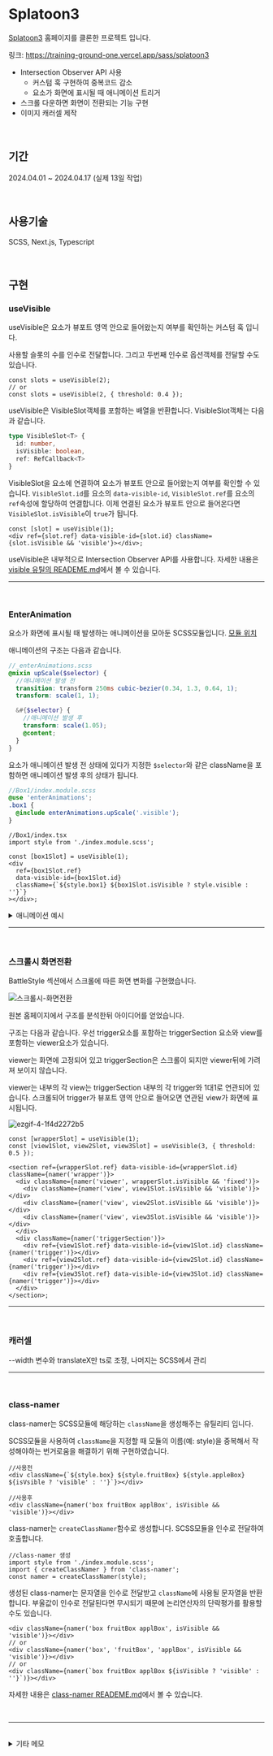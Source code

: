 # Splatoon3

[Splatoon3](https://www.nintendo.co.kr/switch/av5ja/index.html) 홈페이지를 클론한 프로젝트 입니다.

링크: https://training-ground-one.vercel.app/sass/splatoon3

- Intersection Observer API 사용
  - 커스텀 훅 구현하여 중복코드 감소
  - 요소가 화면에 표시될 때 애니메이션 트리거
- 스크롤 다운하면 화면이 전환되는 기능 구현
- 이미지 캐러셀 제작

<br/>

## 기간

2024.04.01 ~ 2024.04.17 (실제 13일 작업)

<br/>

## 사용기술

SCSS, Next.js, Typescript

<br/>

## 구현

### useVisible

useVisible은 요소가 뷰포트 영역 안으로 들어왔는지 여부를 확인하는 커스텀 훅 입니다.

사용할 슬롯의 수를 인수로 전달합니다.
그리고 두번째 인수로 옵션객체를 전달할 수도 있습니다.

```tsx
const slots = useVisible(2);
// or
const slots = useVisible(2, { threshold: 0.4 });
```

useVisible은 VisibleSlot객체를 포함하는 배열을 반환합니다.
VisibleSlot객체는 다음과 같습니다.

```ts
type VisibleSlot<T> {
  id: number,
  isVisible: boolean,
  ref: RefCallback<T>
}
```

VisibleSlot을 요소에 연결하여 요소가 뷰포트 안으로 들어왔는지 여부를 확인할 수 있습니다.
`VisibleSlot.id`를 요소의 `data-visible-id`, `VisibleSlot.ref`를 요소의 `ref`속성에 할당하여 연결합니다.
이제 연결된 요소가 뷰포트 안으로 들어온다면 `VisibleSlot.isVisible`이 `true`가 됩니다.

```tsx
const [slot] = useVisible(1);
<div ref={slot.ref} data-visible-id={slot.id} className={slot.isVisible && 'visible'}></div>;
```

useVisible은 내부적으로 Intersection Observer API를 사용합니다. 자세한 내용은 [visible 유틸의 READEME.md]()에서 볼 수 있습니다.

---

<br/>

### EnterAnimation

요소가 화면에 표시될 때 발생하는 애니메이션을 모아둔 SCSS모듈입니다. [모듈 위치]()

애니메이션의 구조는 다음과 같습니다.

```scss
//_enterAnimations.scss
@mixin upScale($selector) {
  //애니메이션 발생 전
  transition: transform 250ms cubic-bezier(0.34, 1.3, 0.64, 1);
  transform: scale(1, 1);

  &#{$selector} {
    //애니메이션 발생 후
    transform: scale(1.05);
    @content;
  }
}
```

요소가 애니메이션 발생 전 상태에 있다가 지정한 `$selector`와 같은 className을 포함하면 애니메이션 발생 후의 상태가 됩니다.

```scss
//Box1/index.module.scss
@use 'enterAnimations';
.box1 {
  @include enterAnimations.upScale('.visible');
}
```

```tsx
//Box1/index.tsx
import style from './index.module.scss';

const [box1Slot] = useVisible(1);
<div
  ref={box1Slot.ref}
  data-visible-id={box1Slot.id}
  className={`${style.box1} ${box1Slot.isVisible ? style.visible : ''}`}
></div>;
```

<details>
  <summary>애니메이션 예시</summary>

#### ink

![ink](https://github.com/jihunv8/training-ground/assets/78804014/50c277ac-3545-4913-947d-610b0d9d0e07)

```scss
/* 커진상태에서 시작하여 작아졌다 원래 크기로 돌아옴 */
@mixin ink($selector) {
  transition:
    opacity 0.3s cubic-bezier(0.15, 1.06, 0.8, 1.2),
    transform 0.3s cubic-bezier(0.15, 1.06, 0.8, 1.2);

  opacity: 0;
  transform: scale(1.15, 1.15);

  &#{$selector} {
    opacity: 1;
    transform: translate(0px, 0px);
    @content;
  }
}
```

#### upScaleFadeOutBack

![upScaleFadeOutBack](https://github.com/jihunv8/training-ground/assets/78804014/2edad197-c89f-4d79-ac47-28cf8d0aa513)


```scss
/* 서서히 드러나며 작은상태에서 커졌다가 원래크기로 돌아옴 */
@mixin upScaleFadeOutBack($selector) {
  opacity: 0;
  transform: scale(0.5, 0.5);
  transition:
    opacity,
    transform 0.3s cubic-bezier(0.5, 1.5, 0.8, 1.1);

  &#{$selector} {
    opacity: 1;
    transform: scale(1, 1);
    @content;
  }
}
```

### upFade

![upFade](https://github.com/jihunv8/training-ground/assets/78804014/a556980e-c547-41c9-b3f1-d015c0076d63)

#### bandLeftToRight

![band-l-to-r](https://github.com/jihunv8/training-ground/assets/78804014/ed5d3b0b-eafc-4da8-be50-cdd478f4d53f)


```scss
/* 왼쪽에서 오른쪽으로 이동 */
@mixin bandLeftToRight($selector) {
  transition: transform 0.3s ease;
  transform: translateX(-100%);

  &#{$selector} {
    transform: translateX(0px);
    @content;
  }
}
```

</details>

---

<br/>

### 스크롤시 화면전환

BattleStyle 섹션에서 스크롤에 따른 화면 변화를 구현했습니다.

![스크롤시-화면전환](https://github.com/jihunv8/training-ground/assets/78804014/920bae6c-832c-423d-97df-aab883aad175)

원본 홈페이지에서 구조를 분석한뒤 아이디어를 얻었습니다.

구조는 다음과 같습니다.
우선 trigger요소를 포함하는 triggerSection 요소와 view를 포함하는 viewer요소가 있습니다.

viewer는 화면에 고정되어 있고 triggerSection은 스크롤이 되지만 viewer뒤에 가려져 보이지 않습니다.

viewer는 내부의 각 view는 triggerSection 내부의 각 trigger와 1대1로 연관되어 있습니다.
스크롤되어 trigger가 뷰포트 영역 안으로 들어오면 연관된 view가 화면에 표시됩니다.

![ezgif-4-1f4d2272b5](https://github.com/jihunv8/training-ground/assets/78804014/445cda35-9375-4913-bb62-e8590861c1e4)

```tsx
const [wrapperSlot] = useVisible(1);
const [view1Slot, view2Slot, view3Slot] = useVisible(3, { threshold: 0.5 });

<section ref={wrapperSlot.ref} data-visible-id={wrapperSlot.id} className={namer('wrapper')}>
  <div className={namer('viewer', wrapperSlot.isVisible && 'fixed')}>
    <div className={namer('view', view1Slot.isVisible && 'visible')}></div>
    <div className={namer('view', view2Slot.isVisible && 'visible')}></div>
    <div className={namer('view', view3Slot.isVisible && 'visible')}></div>
  </div>
  <div className={namer('triggerSection')}>
    <div ref={view1Slot.ref} data-visible-id={view1Slot.id} className={namer('trigger')}></div>
    <div ref={view2Slot.ref} data-visible-id={view2Slot.id} className={namer('trigger')}></div>
    <div ref={view3Slot.ref} data-visible-id={view3Slot.id} className={namer('trigger')}></div>
  </div>
</section>;
```

---

<br/>

### 캐러셀

--width 변수와 translateX만 ts로 조정, 나머지는 SCSS에서 관리

---

<br/>

### class-namer

class-namer는 SCSS모듈에 해당하는 `className`을 생성해주는 유틸리티 입니다.

SCSS모듈을 사용하여 `className`을 지정할 때 모듈의 이름(예: style)을 중복해서 작성해야하는 번거로움을 해결하기 위해 구현하였습니다.

```tsx
//사용전
<div className={`${style.box} ${style.fruitBox} ${style.appleBox} ${isVsible ? 'visible' : ''}`}></div>

//사용후
<div className={namer('box fruitBox applBox', isVisible && 'visible')}></div>
```

class-namer는 `createClassNamer`함수로 생성합니다.
SCSS모듈을 인수로 전달하여 호출합니다.

```tsx
//class-namer 생성
import style from './index.module.scss';
import { createClassNamer } from 'class-namer';
const namer = createClassNamer(style);
```

생성된 class-namer는 문자열을 인수로 전달받고 `className`에 사용될 문자열을 반환합니다. 부울값이 인수로 전달된다면 무시되기 때문에 논리연산자의 단락평가를 활용할 수도 있습니다.

```tsx
<div className={namer('box fruitBox applBox', isVisible && 'visible')}></div>
// or
<div className={namer('box', 'fruitBox', 'applBox', isVisible && 'visible')}></div>
// or
<div className={namer(`box fruitBox applBox ${isVisible ? 'visible' : ''}`)}></div>
```

자세한 내용은 [class-namer READEME.md]()에서 볼 수 있습니다.

<br/>

---

<br/>

<details>
  <summary>기타 메모</summary>

## 배운점

- 애니메이션을 미리 정의해두면 편하다. (중복제거, 작업속도 향상)
- Intersection Observer API
- clip-path
- mask-...
- 베지어 곡선(트렌지션 함수와 관련됨) (cubic-bazier)

## 궁금한점

- <img> vs background, 어떤상황에 무엇을 사용해야할지 의문
- publice vs src, 이미지를 어디에 보관해야하나? 장단점이 뭔가?
- UI가 복잡할수록 CSS가 복잡해진다. 나은 방법이 있을까?
- 이미지가 언제 로딩되고, 언제 어디에 캐시되는지

## 발생한 문제점

- 이미지 로딩속도
  - 페이지 처음 로드할 때 사진이 로드되느라 비어있을 때가 있음.
  - 호버했을 때 이미지가 로드되어 호버직후에 바로 이미지가 표시되지 않음
  </details>
